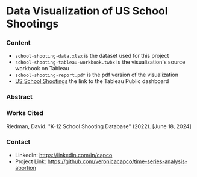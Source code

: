 # Data Visualization of US School Shootings

### Content
- `school-shooting-data.xlsx` is the dataset used for this project
- `school-shooting-tableau-workbook.twbx` is the visualization's source workbook on Tableau
- `school-shooting-report.pdf` is the pdf version of the visualization
- [US School Shootings](https://public.tableau.com/app/profile/veronica.capco/viz/USSchoolShootings_17196258283280/USSchoolShootings) the link to the Tableau Public dashboard

### Abstract


### Works Cited
Riedman, David. "K-12 School Shooting Database" (2022). [June 18, 2024]

### Contact
- LinkedIn: https://linkedin.com/in/capco
- Project Link: https://github.com/veronicacapco/time-series-analysis-abortion
